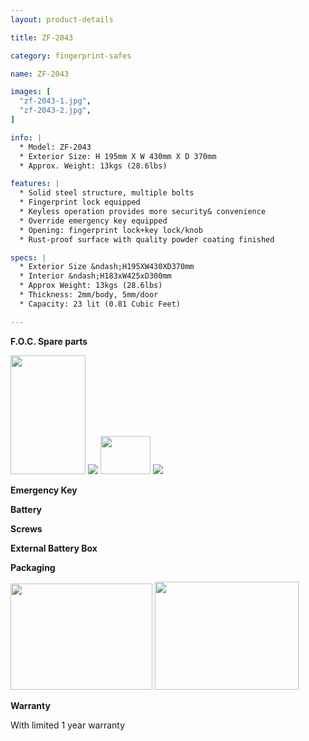 ```yaml
---
layout: product-details

title: ZF-2043

category: fingerprint-safes

name: ZF-2043

images: [
  "zf-2043-1.jpg",
  "zf-2043-2.jpg",
]

info: |
  * Model: ZF-2043
  * Exterior Size: H 195mm X W 430mm X D 370mm
  * Approx. Weight: 13kgs (28.6lbs)

features: |
  * Solid steel structure, multiple bolts
  * Fingerprint lock equipped
  * Keyless operation provides more security& convenience
  * Override emergency key equipped
  * Opening: fingerprint lock+key lock/knob
  * Rust-proof surface with quality powder coating finished

specs: |
  * Exterior Size &ndash;H195XW430XD370mm
  * Interior &ndash;H183xW425xD300mm
  * Approx Weight: 13kgs (28.6lbs)
  * Thickness: 2mm/body, 5mm/door
  * Capacity: 23 lit (0.81 Cubic Feet)

---
```


**F.O.C. Spare parts**

<img alt="" src="{IMAGE_CDN}/zf-2043-3.jpg" style="width: 120px; height: 190px;" />

<img src="{IMAGE_CDN}/zf-2043-4.jpg" />

<img alt="" src="{IMAGE_CDN}/zf-2043-5.jpg" style="width: 80px; height: 61px;" />

<img src="{IMAGE_CDN}/zf-2043-6.jpg" />

**Emergency Key**

**Battery**

**Screws**

**External Battery Box**

**Packaging**

<img alt="" src="{IMAGE_CDN}/zf-2043-7.jpg" style="width: 227px; height: 170px;" />

<img alt="" src="{IMAGE_CDN}/zf-2043-8.jpg" style="width: 230px; height: 173px;" />

**Warranty**

With limited 1 year warranty
